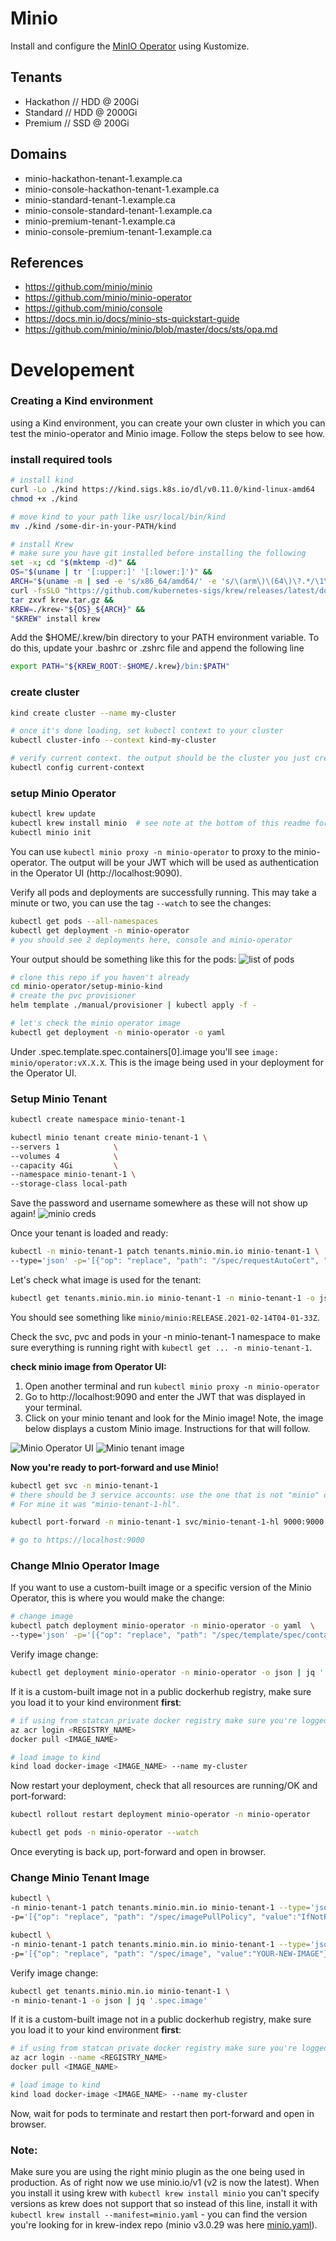 # Minio

Install and configure the [MinIO Operator](https://github.com/minio/minio-operator) using Kustomize.

## Tenants

* Hackathon // HDD @ 200Gi
* Standard // HDD @ 2000Gi
* Premium // SSD @ 200Gi

## Domains

* minio-hackathon-tenant-1.example.ca
* minio-console-hackathon-tenant-1.example.ca
* minio-standard-tenant-1.example.ca
* minio-console-standard-tenant-1.example.ca
* minio-premium-tenant-1.example.ca
* minio-console-premium-tenant-1.example.ca

## References

* https://github.com/minio/minio
* https://github.com/minio/minio-operator
* https://github.com/minio/console
* https://docs.min.io/docs/minio-sts-quickstart-guide
* https://github.com/minio/minio/blob/master/docs/sts/opa.md

# Developement

### Creating a Kind environment

using a Kind environment, you can create your own cluster in which you can test the minio-operator and Minio image.
Follow the steps below to see how.

### install required tools

```bash
# install kind
curl -Lo ./kind https://kind.sigs.k8s.io/dl/v0.11.0/kind-linux-amd64
chmod +x ./kind

# move kind to your path like usr/local/bin/kind
mv ./kind /some-dir-in-your-PATH/kind

# install Krew
# make sure you have git installed before installing the following
set -x; cd "$(mktemp -d)" &&
OS="$(uname | tr '[:upper:]' '[:lower:]')" &&
ARCH="$(uname -m | sed -e 's/x86_64/amd64/' -e 's/\(arm\)\(64\)\?.*/\1\2/' -e 's/aarch64$/arm64/')" &&
curl -fsSLO "https://github.com/kubernetes-sigs/krew/releases/latest/download/krew.tar.gz" &&
tar zxvf krew.tar.gz &&
KREW=./krew-"${OS}_${ARCH}" &&
"$KREW" install krew
```

Add the $HOME/.krew/bin directory to your PATH environment variable. To do this, update your .bashrc or .zshrc file and append the following line

```bash
export PATH="${KREW_ROOT:-$HOME/.krew}/bin:$PATH"
```

### create cluster

```bash
kind create cluster --name my-cluster

# once it's done loading, set kubectl context to your cluster
kubectl cluster-info --context kind-my-cluster

# verify current context. the output should be the cluster you just created
kubectl config current-context
```

### setup Minio Operator

```bash
kubectl krew update
kubectl krew install minio  # see note at the bottom of this readme for minio plugin version
kubectl minio init
```

You can use `kubectl minio proxy -n minio-operator` to proxy to the minio-operator. The output will be your JWT which will be used as authentication in the Operator UI (http://localhost:9090).

Verify all pods and deployments are successfully running. This may take a minute or two, you can use the tag `--watch` to see the changes:

```bash
kubectl get pods --all-namespaces
kubectl get deployment -n minio-operator
# you should see 2 deployments here, console and minio-operator
```

Your output should be something like this for the pods:
![list of pods](setup-minio-kind/images/getPods.PNG)

```bash
# clone this repo if you haven't already
cd minio-operator/setup-minio-kind
# create the pvc provisioner
helm template ./manual/provisioner | kubectl apply -f -
```

```bash
# let's check the minio operator image
kubectl get deployment -n minio-operator -o yaml
```

Under .spec.template.spec.containers[0].image you'll see `image: minio/operator:vX.X.X`. This is the image being used in your deployment for the Operator UI.

### Setup Minio Tenant

```bash
kubectl create namespace minio-tenant-1

kubectl minio tenant create minio-tenant-1 \
--servers 1            \
--volumes 4            \
--capacity 4Gi         \
--namespace minio-tenant-1 \
--storage-class local-path
```

Save the password and username somewhere as these will not show up again!
![minio creds](setup-minio-kind/images/minio-creds.PNG)

Once your tenant is loaded and ready:

```bash
kubectl -n minio-tenant-1 patch tenants.minio.min.io minio-tenant-1 \
--type='json' -p='[{"op": "replace", "path": "/spec/requestAutoCert", "value":false}]'
```

Let's check what image is used for the tenant:

```bash
kubectl get tenants.minio.min.io minio-tenant-1 -n minio-tenant-1 -o json | jq '.spec.image'
```

You should see something like `minio/minio:RELEASE.2021-02-14T04-01-33Z`.

Check the svc, pvc and pods in your -n minio-tenant-1 namespace to make sure everything is running right with `kubectl get ... -n minio-tenant-1`.

**check minio image from Operator UI:**
1. Open another terminal and run `kubectl minio proxy -n minio-operator`
2. Go to http://localhost:9090 and enter the JWT that was displayed in your terminal.
3. Click on your minio tenant and look for the Minio image! Note, the image below displays a custom Minio image. Instructions for that will follow.

![Minio Operator UI](setup-minio-kind/images/minio-operator.PNG)
![Minio tenant image](setup-minio-kind/images/minio-operator-tenant-image.PNG)

**Now you're ready to port-forward and use Minio!**

```bash
kubectl get svc -n minio-tenant-1
# there should be 3 service accounts: use the one that is not "minio" or "xxx-console" for the next command.
# For mine it was "minio-tenant-1-hl".

kubectl port-forward -n minio-tenant-1 svc/minio-tenant-1-hl 9000:9000

# go to https://localhost:9000
```

### Change MInio Operator Image

If you want to use a custom-built image or a specific version of the Minio Operator, this is where you would make the change:

```bash
# change image
kubectl patch deployment minio-operator -n minio-operator -o yaml  \
--type='json' -p='[{"op": "replace", "path": "/spec/template/spec/containers/0/image", "value":"YOUR-NEW-IMAGE"}]'
```

Verify image change:

```bash
kubectl get deployment minio-operator -n minio-operator -o json | jq '.spec.template.spec.containers[0].image'
```

If it is a custom-built image not in a public dockerhub registry, make sure you load it to your kind environment **first**:

```bash
# if using from statcan private docker registry make sure you're logged in so you can pull images:
az acr login <REGISTRY_NAME>
docker pull <IMAGE_NAME>

# load image to kind
kind load docker-image <IMAGE_NAME> --name my-cluster
```

Now restart your deployment, check that all resources are running/OK and port-forward:

```bash
kubectl rollout restart deployment minio-operator -n minio-operator

kubectl get pods -n minio-operator --watch
```

Once everyting is back up, port-forward and open in browser.

### Change Minio Tenant Image

```bash
kubectl \
-n minio-tenant-1 patch tenants.minio.min.io minio-tenant-1 --type='json' \
-p='[{"op": "replace", "path": "/spec/imagePullPolicy", "value":"IfNotPresent"}]'

kubectl \
-n minio-tenant-1 patch tenants.minio.min.io minio-tenant-1 --type='json' \
-p='[{"op": "replace", "path": "/spec/image", "value":"YOUR-NEW-IMAGE"}]'
```


Verify image change:

```bash
kubectl get tenants.minio.min.io minio-tenant-1 \
-n minio-tenant-1 -o json | jq '.spec.image'
```

If it is a custom-built image not in a public dockerhub registry, make sure you load it to your kind environment **first**:

```bash
# if using from statcan private docker registry make sure you're logged in so you can pull images:
az acr login --name <REGISTRY_NAME>
docker pull <IMAGE_NAME>

# load image to kind
kind load docker-image <IMAGE_NAME> --name my-cluster
```
Now, wait for pods to terminate and restart then port-forward and open in browser.

### Note:
Make sure you are using the right minio plugin as the one being used in production. As of right now we use minio.io/v1 (v2 is now the latest). When you install it using krew with `kubectl krew install minio` you can't specify versions as krew does not support that so instead of this line, install it with `kubectl krew install --manifest=minio.yaml` - you can find the version you're looking for in krew-index repo (minio v3.0.29 was here [minio.yaml](https://github.com/kubernetes-sigs/krew-index/blob/5bc4fc52d4b70480150c53ea6c0bd9d6a42cb2b3/plugins/minio.yaml)).

